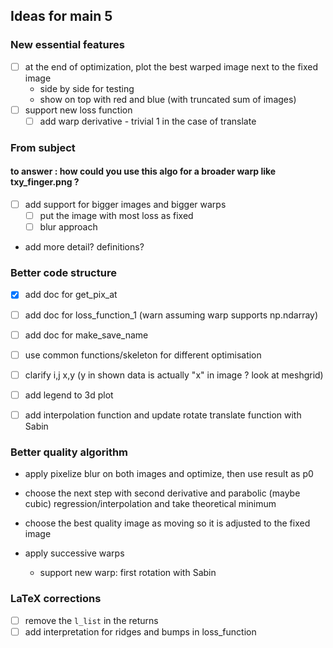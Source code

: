 ## Ideas for main 5

### New essential features
- [ ] at the end of optimization, plot the best warped image next to the fixed image
    - side by side for testing
    - show on top with red and blue (with truncated sum of images)
- [ ] support new loss function
    - [ ] add warp derivative - trivial 1 in the case of translate

### From subject
#### to answer : how could you use this algo for a broader warp like txy_finger.png ?
- [ ] add support for bigger images and bigger warps
    - [ ] put the image with most loss as fixed
    - [ ] blur approach
-  add more detail? definitions?



### Better code structure
- [x] add doc for get_pix_at
- [ ] add doc for loss_function_1 (warn assuming warp supports np.ndarray)
- [ ] add doc for make_save_name

- [ ] use common functions/skeleton for different optimisation

- [ ] clarify i,j x,y (y in shown data is actually "x" in image ? look at meshgrid)
- [ ] add legend to 3d plot 
- [ ] add interpolation function and update rotate translate function with Sabin

### Better quality algorithm
- apply pixelize blur on both images and optimize, then use result as p0
- choose the next step with second derivative and parabolic (maybe cubic) regression/interpolation and take theoretical minimum

- choose the best quality image as moving so it is adjusted to the fixed image

- apply successive warps
    - support new warp:
        first rotation with Sabin



### LaTeX corrections
- [ ] remove the ``l_list`` in the returns
- [ ] add interpretation for ridges and bumps in loss_function